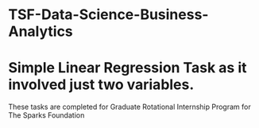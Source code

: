 # TSF-Data-Science-Business-Analytics
# Simple Linear Regression Task as it involved just two variables.
These tasks are completed for Graduate Rotational Internship Program for The Sparks Foundation
